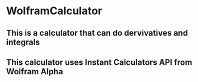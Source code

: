 # WolframCalculator

## This is a calculator that can do dervivatives and integrals

## This calculator uses Instant Calculators API from Wolfram Alpha
